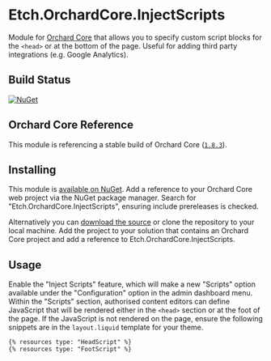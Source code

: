# Etch.OrchardCore.InjectScripts

Module for [Orchard Core](https://github.com/OrchardCMS/OrchardCore) that allows you to specify custom script blocks for the `<head>` or at the bottom of the page. Useful for adding third party integrations (e.g. Google Analytics).

## Build Status

[![NuGet](https://img.shields.io/nuget/v/Etch.OrchardCore.InjectScripts.svg)](https://www.nuget.org/packages/Etch.OrchardCore.InjectScripts)

## Orchard Core Reference

This module is referencing a stable build of Orchard Core ([`1.8.3`](https://www.nuget.org/packages/OrchardCore.Module.Targets/1.8.3)).

## Installing

This module is [available on NuGet](https://www.nuget.org/packages/Etch.OrchardCore.InjectScripts). Add a reference to your Orchard Core web project via the NuGet package manager. Search for "Etch.OrchardCore.InjectScripts", ensuring include prereleases is checked.

Alternatively you can [download the source](https://github.com/etchuk/Etch.OrchardCore.InjectScripts/archive/master.zip) or clone the repository to your local machine. Add the project to your solution that contains an Orchard Core project and add a reference to Etch.OrchardCore.InjectScripts.

## Usage

Enable the "Inject Scripts" feature, which will make a new "Scripts" option available under the "Configuration" option in the admin dashboard menu. Within the "Scripts" section, authorised content editors can define JavaScript that will be rendered either in the `<head>` section or at the foot of the page. If the JavaScript is not rendered on the page, ensure the following snippets are in the `layout.liquid` template for your theme.

```
{% resources type: "HeadScript" %}
{% resources type: "FootScript" %}
```